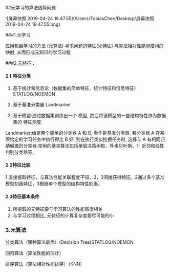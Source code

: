 ##元学习的算法选择问题

![屏幕快照 2019-04-24 19.47.55](/Users/TobiasChen/Desktop/屏幕快照 2019-04-24 19.47.55.png)



###1.元学习

应用机器学习的方法 (元算法) 寻求问题的特征(元特征) 与算法相对性能测度间的映射, 从而形成元知识的学习过程

###2.元特征：

#### 2.1.特征分类

1. 基于统计和信息论（数据集的简单特征、统计特征和信息特征）STATLOG/NOEMON

2. 基于基准分类器 Landmarker

3. 基于模型:通过数据集训练出一个 模型, 然后将该模型的一些结构特性作为数据集的 特征测度. 

Landmarker:给定两个简单的分类器 A 和 B, 看作是基准分类器, 若分类器 A 在某项给定的学习任务中执行得比 B 好, 则在执行类似挖掘任务时, 选择与 A 有相同归纳偏置的分类器.常用的基准算法包括单层决策树桩、朴素贝叶斯、1- 近邻和线性判别分类器等.

#### 2.2特征比较

1 直接提取特征，与算法性能关联程度不知，2，3间接获得特征。2通过多个基准模型刻画特征，3根据单个模型的结构特性刻画。

#### 2.3特征基本条件

1. 所提取的元特征要与学习算法的性能高度相关
2. 与学习过程相比, 元特征的计算复杂度要尽可能的小

### 3.元算法

分类算法（哪种算法最优）(Decision Tree)STATLOG/NOEMON 

回归算法（算法性能的估计）

排序算法（算法相对性能排序）（KNN）



